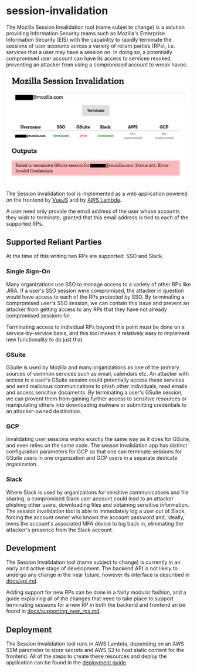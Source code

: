 # session-invalidation

The Mozilla Session Invalidation tool (name subjet to change) is a solution
providing Information Security teams such as Mozilla's Enterprise
Information Security (EIS) with the capability to rapidly terminate the
sessions of user accounts across a variety of reliant parties (RPs), i.e.
services that a user may have a session on.  In doing so, a potentially
compromised user account can have its access to services revoked, preventing an
attacker from using a compromised account to wreak havoc.

![Early demo image](https://raw.githubusercontent.com/mozilla/session-invalidation/master/docs/images/earlydemo.png)

The Session Invalidation tool is implemented as a web application powered on
the frontend by [VueJS](https://vuejs.org/) and by [AWS Lambda](https://aws.amazon.com/lambda/).

A user need only provide the email address of the user whose accounts they
wish to terminate, granted that this email address is tied to each of the
supported RPs.

## Supported Reliant Parties

At the time of this writing two RPs are supported: SSO and Slack.

### Single Sign-On

Many organizations use SSO to manage access to a variety of other RPs like JIRA.
If a user's SSO session were compromised, the attacker in question would have
access to each of the RPs protected by SSO.  By terminating a compromised user's
SSO session, we can contain this issue and prevent an attacker from getting
access to any RPs that they have not already compromised sessions for.

Terminating access to individual RPs beyond this point must be done on a
service-by-service basis, and this tool makes it relatively easy to implement
new functionality to do just that.

### GSuite

GSuite is used by Mozilla and many organizations as one of the primary sources
of common services such as email, calendars etc.  An attacker with access to a
user's GSuite session could potentially access these services and send malicious
communications to phish other individuals, read emails and access sensitive
documents.  By terminating a user's GSuite session, we can provent them from
gaining further access to sensitive resources or manipulating others into
downloading malware or submitting credentials to an attacker-owned destination.

### GCP

Invalidating user sessions works exactly the same way as it does for GSuite,
and even relies on the same code.  The sesson invalidation app has distinct
configuration parameters for GCP so that one can terminate sessions for GSuite
users in one organization and GCP users in a separate dedicate organization.

### Slack

Where Slack is used by organizations for sensitive communications and file
sharing, a compromised Slack user account could lead to an attacker phishing
other users, downloading files and obtaining sensitive information.  The
session invalidation tool is able to immediately log a user out of Slack,
forcing the account owner who knows the account password and, ideally, owns
the account's associated MFA device to log back in, eliminating the attacker's
presence from the Slack account.

## Development

The Session Invalidation tool (name subject to change) is currently in an early
and active stage of development.  The backend API is not likely to undergo any
change in the near future, however its interface is described in
[docs/api.md](https://github.com/mozilla/session-invalidation/blob/master/docs/api.md).

Adding support for new RPs can be done in a fairly modular fashion, and a guide
explaining all of the changes that need to take place to support terminating
sessions for a new RP in both the backend and frontend an be found in
[docs/supporting_new_rps.md](https://github.com/mozilla/session-invalidation/blob/master/docs/supporting_new_rps.md).

## Deployment

The Session Invalidation tool runs in AWS Lambda, depending on an AWS SSM
parameter to store secrets and AWS S3 to host static content for the frontend.
All of the steps to create these resources and deploy the application can be
found in the [deployment guide](/docs/deployment.md).
